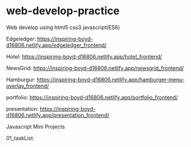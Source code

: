 # web-develop-practice
Web develop using html5 css3 javascript(ES6)

Edgeledger: https://inspiring-boyd-d16806.netlify.app/edgeledger_frontend/

Hotel: https://inspiring-boyd-d16806.netlify.app/hotel_frontend/

NewsGrid: https://inspiring-boyd-d16806.netlify.app/newsgrid_frontend/

Hamburgur: https://inspiring-boyd-d16806.netlify.app/hamburger-menu-overlay_frontend/

portfolio: https://inspiring-boyd-d16806.netlify.app/portfolio_frontend/

presentation: https://inspiring-boyd-d16806.netlify.app/presentation_frontend/


Javascript Mini Projects

01_taskList: 
